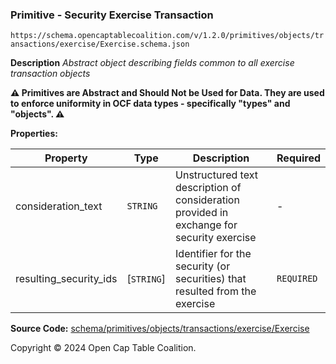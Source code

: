 ### Primitive - Security Exercise Transaction

`https://schema.opencaptablecoalition.com/v/1.2.0/primitives/objects/transactions/exercise/Exercise.schema.json`

**Description** _Abstract object describing fields common to all exercise transaction objects_

**:warning: Primitives are Abstract and Should Not be Used for Data. They are used to enforce uniformity in OCF data types - specifically "types" and "objects". :warning:**

**Properties:**

| Property               | Type       | Description                                                                               | Required   |
| ---------------------- | ---------- | ----------------------------------------------------------------------------------------- | ---------- |
| consideration_text     | `STRING`   | Unstructured text description of consideration provided in exchange for security exercise | -          |
| resulting_security_ids | [`STRING`] | Identifier for the security (or securities) that resulted from the exercise               | `REQUIRED` |

**Source Code:** [schema/primitives/objects/transactions/exercise/Exercise](../../../../../../../schema/primitives/objects/transactions/exercise/Exercise.schema.json)

Copyright © 2024 Open Cap Table Coalition.
